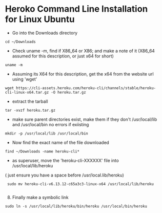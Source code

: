 # Heroko Command Line Installation for Linux Ubuntu

* Go into the Downloads directory

```
cd ~/Downloads
```

* Check uname -m, find if X86_64 or X86; and make a note of it (X86_64 assumed for this description, or just x64 for short) 
```
uname -m
```

* Assuming its X64 for this description, get the x64 from the website url using 'wget'

```
wget https://cli-assets.heroku.com/heroku-cli/channels/stable/heroku-cli-linux-x64.tar.gz -O heroku.tar.gz
```

* extract the tarball
```
tar -xvzf heroku.tar.gz
```

* make sure parent directories exist, make them if they don't /usr/local/lib and /usr/local/bin no errors if exiisting

```
mkdir -p /usr/local/lib /usr/local/bin
```

* Now find the exact name of the file downloaded

```
find ~/Downloads -name heroku-cli*
```

* as superuser, move the 'heroku-cli-XXXXXX' file into /usr/local/lib/heroku

( just ensure you have a space before /usr/local.lib/heroku)
 
```
 sudo mv heroku-cli-v6.13.12-c65a3c3-linux-x64 /usr/local/lib/heroku
 
```

8) Finally make a symbolic link

```
sudo ln -s /usr/local/lib/heroku/bin/heroku /usr/local/bin/heroku
```
